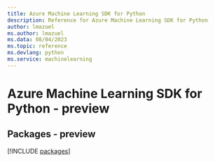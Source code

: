 ```yaml
---
title: Azure Machine Learning SDK for Python
description: Reference for Azure Machine Learning SDK for Python
author: lmazuel
ms.author: lmazuel
ms.data: 08/04/2023
ms.topic: reference
ms.devlang: python
ms.service: machinelearning
---
```

# Azure Machine Learning SDK for Python - preview
## Packages - preview
[!INCLUDE [packages](machine-learning-index.md)]